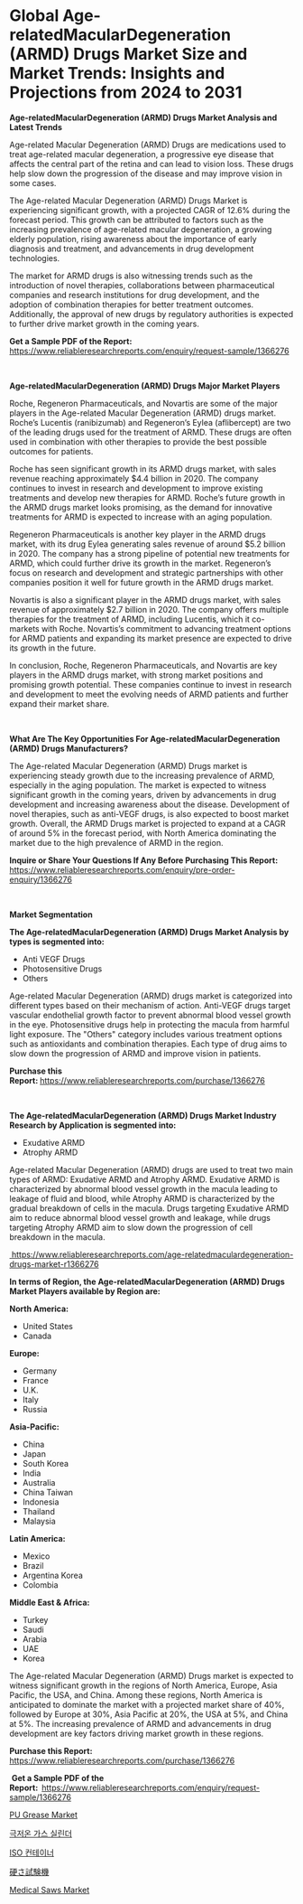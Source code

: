 <p><h1>Global Age-relatedMacularDegeneration (ARMD) Drugs Market Size and Market Trends: Insights and Projections from 2024 to 2031</h1></p><p><strong>Age-relatedMacularDegeneration (ARMD) Drugs Market Analysis and Latest Trends</strong></p>
<p><p>Age-related Macular Degeneration (ARMD) Drugs are medications used to treat age-related macular degeneration, a progressive eye disease that affects the central part of the retina and can lead to vision loss. These drugs help slow down the progression of the disease and may improve vision in some cases.</p><p>The Age-related Macular Degeneration (ARMD) Drugs Market is experiencing significant growth, with a projected CAGR of 12.6% during the forecast period. This growth can be attributed to factors such as the increasing prevalence of age-related macular degeneration, a growing elderly population, rising awareness about the importance of early diagnosis and treatment, and advancements in drug development technologies.</p><p>The market for ARMD drugs is also witnessing trends such as the introduction of novel therapies, collaborations between pharmaceutical companies and research institutions for drug development, and the adoption of combination therapies for better treatment outcomes. Additionally, the approval of new drugs by regulatory authorities is expected to further drive market growth in the coming years.</p></p>
<p><strong>Get a Sample PDF of the Report:&nbsp;</strong> <a href="https://www.reliableresearchreports.com/enquiry/request-sample/1366276">https://www.reliableresearchreports.com/enquiry/request-sample/1366276</a></p>
<p>&nbsp;</p>
<p><strong>Age-relatedMacularDegeneration (ARMD) Drugs Major Market Players</strong></p>
<p><p>Roche, Regeneron Pharmaceuticals, and Novartis are some of the major players in the Age-related Macular Degeneration (ARMD) drugs market. Roche’s Lucentis (ranibizumab) and Regeneron’s Eylea (aflibercept) are two of the leading drugs used for the treatment of ARMD. These drugs are often used in combination with other therapies to provide the best possible outcomes for patients.</p><p>Roche has seen significant growth in its ARMD drugs market, with sales revenue reaching approximately $4.4 billion in 2020. The company continues to invest in research and development to improve existing treatments and develop new therapies for ARMD. Roche’s future growth in the ARMD drugs market looks promising, as the demand for innovative treatments for ARMD is expected to increase with an aging population.</p><p>Regeneron Pharmaceuticals is another key player in the ARMD drugs market, with its drug Eylea generating sales revenue of around $5.2 billion in 2020. The company has a strong pipeline of potential new treatments for ARMD, which could further drive its growth in the market. Regeneron’s focus on research and development and strategic partnerships with other companies position it well for future growth in the ARMD drugs market.</p><p>Novartis is also a significant player in the ARMD drugs market, with sales revenue of approximately $2.7 billion in 2020. The company offers multiple therapies for the treatment of ARMD, including Lucentis, which it co-markets with Roche. Novartis’s commitment to advancing treatment options for ARMD patients and expanding its market presence are expected to drive its growth in the future.</p><p>In conclusion, Roche, Regeneron Pharmaceuticals, and Novartis are key players in the ARMD drugs market, with strong market positions and promising growth potential. These companies continue to invest in research and development to meet the evolving needs of ARMD patients and further expand their market share.</p></p>
<p>&nbsp;</p>
<p><strong>What Are The Key Opportunities For Age-relatedMacularDegeneration (ARMD) Drugs Manufacturers?</strong></p>
<p><p>The Age-related Macular Degeneration (ARMD) Drugs market is experiencing steady growth due to the increasing prevalence of ARMD, especially in the aging population. The market is expected to witness significant growth in the coming years, driven by advancements in drug development and increasing awareness about the disease. Development of novel therapies, such as anti-VEGF drugs, is also expected to boost market growth. Overall, the ARMD Drugs market is projected to expand at a CAGR of around 5% in the forecast period, with North America dominating the market due to the high prevalence of ARMD in the region.</p></p>
<p><strong>Inquire or Share Your Questions If Any Before Purchasing This Report:</strong> <a href="https://www.reliableresearchreports.com/enquiry/pre-order-enquiry/1366276">https://www.reliableresearchreports.com/enquiry/pre-order-enquiry/1366276</a></p>
<p>&nbsp;</p>
<p><strong>Market Segmentation</strong></p>
<p><strong>The Age-relatedMacularDegeneration (ARMD) Drugs Market Analysis by types is segmented into:</strong></p>
<p><ul><li>Anti VEGF Drugs</li><li>Photosensitive Drugs</li><li>Others</li></ul></p>
<p><p>Age-related Macular Degeneration (ARMD) drugs market is categorized into different types based on their mechanism of action. Anti-VEGF drugs target vascular endothelial growth factor to prevent abnormal blood vessel growth in the eye. Photosensitive drugs help in protecting the macula from harmful light exposure. The "Others" category includes various treatment options such as antioxidants and combination therapies. Each type of drug aims to slow down the progression of ARMD and improve vision in patients.</p></p>
<p><strong>Purchase this Report:&nbsp;</strong><a href="https://www.reliableresearchreports.com/purchase/1366276">https://www.reliableresearchreports.com/purchase/1366276</a></p>
<p>&nbsp;</p>
<p><strong>The Age-relatedMacularDegeneration (ARMD) Drugs Market Industry Research by Application is segmented into:</strong></p>
<p><ul><li>Exudative ARMD</li><li>Atrophy ARMD</li></ul></p>
<p><p>Age-related Macular Degeneration (ARMD) drugs are used to treat two main types of ARMD: Exudative ARMD and Atrophy ARMD. Exudative ARMD is characterized by abnormal blood vessel growth in the macula leading to leakage of fluid and blood, while Atrophy ARMD is characterized by the gradual breakdown of cells in the macula. Drugs targeting Exudative ARMD aim to reduce abnormal blood vessel growth and leakage, while drugs targeting Atrophy ARMD aim to slow down the progression of cell breakdown in the macula.</p></p>
<p><a href="https://www.reliableresearchreports.com/age-relatedmaculardegeneration-drugs-market-r1366276">&nbsp;https://www.reliableresearchreports.com/age-relatedmaculardegeneration-drugs-market-r1366276</a></p>
<p><strong>In terms of Region, the Age-relatedMacularDegeneration (ARMD) Drugs Market Players available by Region are:</strong></p>
<p>
    <p> <strong> North America: </strong>
        <ul>
            <li>United States</li>
            <li>Canada</li>
        </ul>
        </p> 
    <p> <strong> Europe: </strong>
        <ul>
            <li>Germany</li>
            <li>France</li>
            <li>U.K.</li>
            <li>Italy</li>
            <li>Russia</li>
        </ul>
        </p> 
    <p> <strong> Asia-Pacific: </strong>
        <ul>
            <li>China</li>
            <li>Japan</li>
            <li>South Korea</li>
            <li>India</li>
            <li>Australia</li>
            <li>China Taiwan</li>
            <li>Indonesia</li>
            <li>Thailand</li>
            <li>Malaysia</li>
        </ul>
        </p> 
    <p> <strong> Latin America: </strong>
        <ul>
            <li>Mexico</li>
            <li>Brazil</li>
            <li>Argentina Korea</li>
            <li>Colombia</li>
        </ul>
        </p> 
    <p> <strong> Middle East & Africa: </strong>
        <ul>
            <li>Turkey</li>
            <li>Saudi</li>
            <li>Arabia</li>
            <li>UAE</li>
            <li>Korea</li>
        </ul>
    </p>
    </p>
<p><p>The Age-related Macular Degeneration (ARMD) Drugs market is expected to witness significant growth in the regions of North America, Europe, Asia Pacific, the USA, and China. Among these regions, North America is anticipated to dominate the market with a projected market share of 40%, followed by Europe at 30%, Asia Pacific at 20%, the USA at 5%, and China at 5%. The increasing prevalence of ARMD and advancements in drug development are key factors driving market growth in these regions.</p></p>
<p><strong>Purchase this Report: </strong><a href="https://www.reliableresearchreports.com/purchase/1366276">https://www.reliableresearchreports.com/purchase/1366276</a></p>
<p>&nbsp;<strong>Get a Sample PDF of the Report:&nbsp;&nbsp;</strong><a href="https://www.reliableresearchreports.com/enquiry/request-sample/1366276">https://www.reliableresearchreports.com/enquiry/request-sample/1366276</a></p>
<p><strong></strong></p>
<p><p><a href="https://issuu.com/reportprime-2/docs/pu-grease-market-size-2030.pptx">PU Grease Market</a></p><p><a href="https://medium.com/@codystark26/%ED%81%AC%EB%9D%BC%EC%9D%B4%EC%98%A4%EC%A0%A0-%EA%B0%80%EC%8A%A4-%EC%8B%A4%EB%A6%B0%EB%8D%94-%EC%8B%9C%EC%9E%A5-%EC%8B%9C%EC%9E%A5-cagr-%EC%8B%9C%EC%9E%A5-%ED%8A%B8%EB%A0%8C%EB%93%9C-%EB%B0%8F-%EC%84%B1%EC%9E%A5-%EC%A0%84%EB%9E%B5%EC%97%90-%EB%8C%80%ED%95%9C-%ED%86%B5%EC%B0%B0%EB%A0%A5-7f890ce0106c">극저온 가스 실린더</a></p><p><a href="https://medium.com/@karenburke2009/iso-%EC%BB%A8%ED%85%8C%EC%9D%B4%EB%84%88-%EC%8B%9C%EC%9E%A5-%EC%A0%84%EB%A7%9D-%EC%82%B0%EC%97%85-%EA%B0%9C%EC%9A%94-%EB%B0%8F-%EC%98%88%EC%B8%A1-2024%EB%85%84%EB%B6%80%ED%84%B0-2031%EB%85%84%EA%B9%8C%EC%A7%80-10a21e68af13">ISO 컨테이너</a></p><p><a href="https://medium.com/@kimalker_178/%E3%83%8F%E3%83%BC%E3%83%89%E3%83%8D%E3%82%B9%E3%83%86%E3%82%B9%E3%82%BF%E3%83%BC%E5%B8%82%E5%A0%B4-2031%E5%B9%B4%E3%81%BE%E3%81%A7%E3%81%AE%E6%88%90%E5%8A%9F%E3%81%99%E3%82%8B%E3%83%93%E3%82%B8%E3%83%8D%E3%82%B9%E6%88%A6%E7%95%A5%E3%81%AE%E9%8D%B5%E3%82%92%E4%BA%88%E6%B8%AC-f8b3b95f8543">硬さ試験機</a></p><p><a href="https://medium.com/@charlesporter2662/medical-saws-market-the-key-to-successful-business-strategy-forecast-till-2031-e55fab8c21fd">Medical Saws Market</a></p></p>